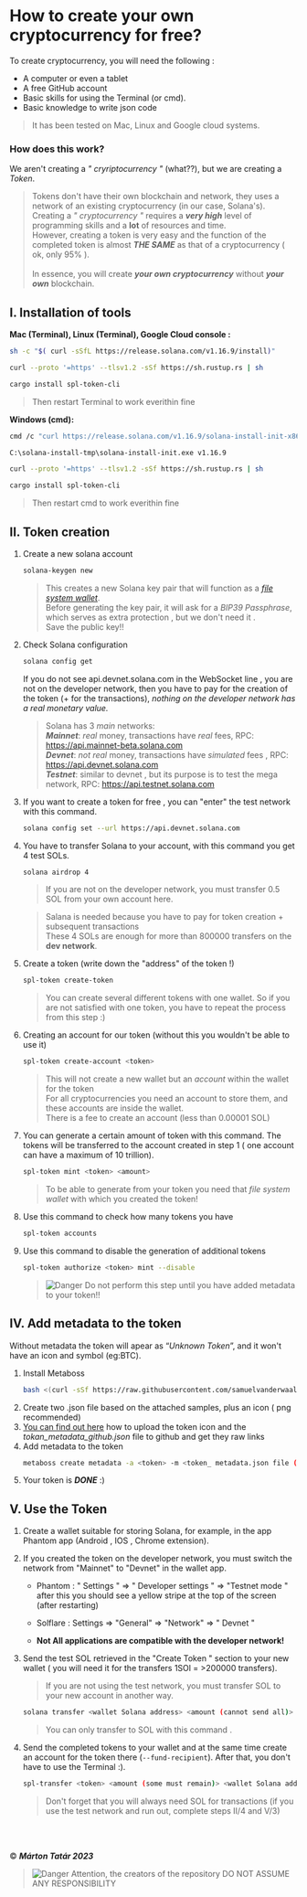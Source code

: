 # How to create your own cryptocurrency for free?

To create cryptocurrency, you will need the following :
- A computer or even a tablet
- A free GitHub account
- Basic skills for using the Terminal (or cmd).
- Basic knowledge to write json code
  
> It has been tested on Mac, Linux and Google cloud systems.

### How does this work?
We aren't creating a *" cryriptocurrency "* (what??), but we are creating a  *Token*. <br>
> Tokens don't have their own blockchain and network, they uses a network of an existing cryptocurrency (in our case, Solana's). <br>
> Creating a *" cryptocurrency "* requires a ***very high*** level of programming skills and a **lot** of resources and time. <br>
> However, creating a token is very easy and the function of the completed token is almost ***THE SAME*** as that of a cryptocurrency ( ok, only 95% ). <br><br>
> In essence, you will create ***your own cryptocurrency*** without ***your own*** blockchain. <br>


## I. Installation of tools
 
**Mac (Terminal), Linux (Terminal), Google Cloud console :**
``` bash
sh -c "$( curl -sSfL https://release.solana.com/v1.16.9/install)"

curl --proto '=https' --tlsv1.2 -sSf https://sh.rustup.rs | sh

cargo install spl-token-cli
```
> Then restart Terminal to work everithin fine <br>
	
**Windows (cmd):**
``` bash
cmd /c "curl https://release.solana.com/v1.16.9/solana-install-init-x86_64-pc-windows-msvc.exe --output C:\solana-install-tmp\solana-install-init.exe --create-dirs"

C:\solana-install-tmp\solana-install-init.exe v1.16.9

curl --proto '=https' --tlsv1.2 -sSf https://sh.rustup.rs | sh

cargo install spl-token-cli
```
> Then restart cmd to work everithin fine

## II. Token creation

1. Create a new solana account
	``` bash
	solana-keygen new
	```
   
   	> This creates a new Solana key pair that will function as a [*file system wallet*]( https://docs.solana.com/wallet-guide/file-system-wallet ).<br>
  	> Before generating the key pair, it will ask for a *BIP39 Passphrase*, which serves as extra protection , but we don't need it .<br>
  	> Save the public key!!

2. Check Solana configuration
	``` bash
	solana config get
	```

	If you do not see api.devnet.solana.com in the WebSocket line , you are not on the developer network, then you have to pay for the creation of the token (+ for the transactions), *nothing on the developer network has a real monetary value.*<br>

	> Solana has 3 *main* networks:<br>
 	> ***Mainnet***: *real* money, transactions have *real* fees, RPC: https://api.mainnet-beta.solana.com <br>
 	> ***Devnet***: *not real* money, transactions have *simulated* fees , RPC: https://api.devnet.solana.com <br>
 	> ***Testnet***: similar to devnet , but its purpose is to test the mega network, RPC: https://api.testnet.solana.com <br>

4. If you want to create a token for free , you can "enter" the test network with this command.
 	```bash  
  	solana config set --url https://api.devnet.solana.com
	```
5. You have to transfer Solana to your account, with this command you get 4 test SOLs.
	```bash   
  	solana airdrop 4
	```
	> If you are not on the developer network, you must transfer 0.5 SOL from your own account here.

	> Salana is needed because you have to pay for token creation + subsequent transactions<br>
	> These 4 SOLs are enough for more than 800000 transfers on the **dev network**.

6. Create a token (write down the "address" of the token !)
	``` bash
	spl-token create-token
	```
 	> You can create several different tokens with one wallet.
  	> So if you are not satisfied with one token, you have to repeat the process from this step :)
  
7. Creating an account for our token (without this you wouldn't be able to use it)
	``` bash  
	spl-token create-account <token>
	```
 	> This will not create a new wallet but an *account* within the wallet for the token <br>
  	> For all cryptocurrencies you need an account to store them, and these accounts are inside the wallet. <br>
  	> There is a fee to create an account (less than 0.00001 SOL) <br>
  
8. You can generate a certain amount of token with this command. The tokens will be transferred to the account created in step 1 ( one account can have a maximum of 10 trillion).
	``` bash   
	spl-token mint <token> <amount>
	```
 	> To be able to generate from your token you need that *file system wallet* with which you created the token!

9. Use this command to check how many tokens you have
	``` bash   
	spl-token accounts
	```
10. Use this command to disable the generation of additional tokens
	``` bash   
	spl-token authorize <token> mint --disable
	```
	> <picture>
	> <source media ="(prefers-color-scheme:light)" srcset="https://raw.githubusercontent.com/Mqxx/GitHub-Markdown/main/blockquotes/badge/light-theme/danger.svg">
	> <img alt="Danger" src="https://raw.githubusercontent.com/Mqxx/GitHub-Markdown/main/blockquotes/badge/dark-theme/danger.svg">
	> </picture>
 	> Do not perform this step until you have added metadata to your token!!


## IV. Add metadata to the token
Without metadata the token will apear as “*Unknown Token*”, and it won't have an icon and symbol (eg:BTC).

1. Install Metaboss
	``` bash   
	bash <(curl -sSf https://raw.githubusercontent.com/samuelvanderwaal/metaboss/main/scripts/install.sh)
	```
2. Create two .json file based on the attached samples, plus an icon ( png recommended)
3. [You can find out here](/.how-to-upload-to-github/upload_to_github_ENG.md) how to upload the token icon and the *tokan_metadata_github.json* file to github and get they raw links
5. Add metadata to the token
	``` bash   
	metaboss create metadata -a <token> -m <token_ metadata.json file (not the github one)>
	```
6. Your token is ***DONE*** :)

## V. Use the Token

1. Create a wallet suitable for storing Solana, for example, in the app Phantom app (Android , IOS , Chrome extension).
2. If you created the token on the developer network, you must switch the network from "Mainnet" to "Devnet" in the wallet app.
	- Phantom : " Settings " => " Developer settings " => "Testnet mode " after this you should see a yellow stripe at the top of the screen (after restarting)
	- Solflare : Settings => "General" => "Network" => " Devnet "
     
	- **Not All applications are compatible with the developer network!**

3. Send the test SOL retrieved in the "Create Token " section to your new wallet ( you will need it for the transfers 1SOl = >200000 transfers).

	> If you are not using the test network, you must transfer SOL to your new account in another way.
	``` bash   
	solana transfer <wallet Solana address> <amount (cannot send all)>
	```
 	> You can only transfer to SOL with this command .
  
4. Send the completed tokens to your wallet and at the same time create an account for the token there (`--fund-recipient`). After that, you don't have to use the Terminal :).
	``` bash
	spl-transfer <token> <amount (some must remain)> <wallet Solana address> --fund-recipient
	```
	> Don't forget that you will always need SOL for transactions (if you use the test network and run out, complete steps II/4 and V/3)
   
<br><br>


© ***Márton Tatár 2023***

> <picture>
> <source media ="(prefers-color-scheme:light )" srcset="https://raw.githubusercontent.com/Mqxx/GitHub-Markdown/main/blockquotes/badge/light-theme/danger.svg">
> <img alt="Danger" src="https://raw.githubusercontent.com/Mqxx/GitHub-Markdown/main/blockquotes/badge/dark-theme/danger.svg">
> </picture>
> Attention, the creators of the repository DO NOT ASSUME ANY RESPONSIBILITY
